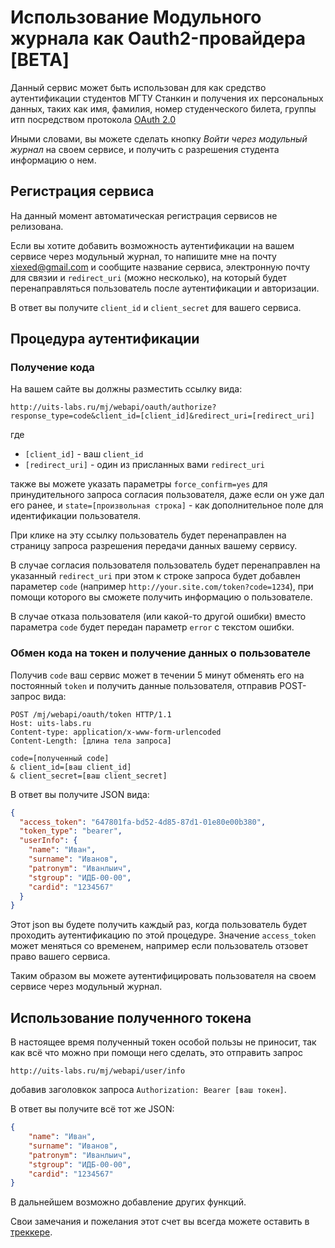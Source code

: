 # Использование Модульного журнала как Oauth2-провайдера \[BETA\] #

Данный сервис может быть использован для как средство аутентификации студентов МГТУ Станкин и получения их персональных
данных, таких как имя, фамилия, номер студенческого билета, группы итп посредством протокола [OAuth 2.0](https://oauth.net/2/)

Иными словами, вы можете сделать кнопку *Войти через модульный журнал* на своем сервисе, и получить с разрешения студента
информацию о нем.

## Регистрация сервиса

На данный момент автоматическая регистрация сервисов не релизована.

Если вы хотите добавить возможность аутентификации на вашем сервисе через модульный журнал, то напишите мне на почту 
[xiexed@gmail.com](mailto:xiexed@gmail.com) и сообщите название сервиса, электронную почту для связии и `redirect_uri` (можно несколько),
на который будет перенаправляться пользователь после аутентификации и авторизации.

В ответ вы получите `client_id` и `client_secret` для вашего сервиса.

## Процедура аутентификации

### Получение кода

На вашем сайте вы должны разместить ссылку вида: 

`http://uits-labs.ru/mj/webapi/oauth/authorize?response_type=code&client_id=[client_id]&redirect_uri=[redirect_uri]`

где 

  * `[client_id]` - ваш `client_id`
  * `[redirect_uri]` - один из присланных вами `redirect_uri` 
  
также вы можете указать параметры `force_confirm=yes` для принудительного запроса согласия пользователя, даже если он 
уже дал его ранее, и `state=[произвольная строка]` - как дополнительное поле для идентификации пользователя.
  
При клике на эту ссылку пользователь будет перенаправлен на страницу запроса разрешения передачи данных вашему сервису.

В случае согласия пользователя пользователь будет перенаправлен на указанный `redirect_uri` при этом к строке запроса
будет добавлен параметер `code` (например `http://your.site.com/token?code=1234`), при помощи которого вы сможете получить
информацию о пользователе.

В случае отказа пользователя (или какой-то другой ошибки) вместо параметра `code` будет передан параметр `error` с текстом ошибки.

### Обмен кода на токен и получение данных о пользователе

Получив `code` ваш сервис может в течении 5 минут обменять его на постоянный `token` и получить данные пользователя, отправив
POST-запрос вида:

```text
POST /mj/webapi/oauth/token HTTP/1.1
Host: uits-labs.ru
Content-type: application/x-www-form-urlencoded
Content-Length: [длина тела запроса]

code=[полученный code]
& client_id=[ваш client_id]
& client_secret=[ваш client_secret]
```

В ответ вы получите JSON вида:

```json
{
  "access_token": "647801fa-bd52-4d85-87d1-01e80e00b380",
  "token_type": "bearer",
  "userInfo": {
    "name": "Иван",
    "surname": "Иванов",
    "patronym": "Иванлыич",
    "stgroup": "ИДБ-00-00",
    "cardid": "1234567"
  }
}
```

Этот json вы будете получить каждый раз, когда пользователь будет проходить аутентификацию по этой процедуре. Значение
`access_token` может меняться со временем, например если пользователь отзовет право вашего сервиса.

Таким образом вы можете аутентифицировать пользователя на своем сервисе через модульный журнал.

## Использование полученного токена

В настоящее время полученный токен особой пользы не приносит, так как всё что можно при помощи него сделать, это отправить запрос

    http://uits-labs.ru/mj/webapi/user/info
    
добавив заголовкок запроса `Authorization: Bearer [ваш токен]`.

В ответ вы получите всё тот же JSON:

```json
{
    "name": "Иван",
    "surname": "Иванов",
    "patronym": "Иванлыич",
    "stgroup": "ИДБ-00-00",
    "cardid": "1234567"
}
```

В дальнейшем возможно добавление других функций.

Свои замечания и пожелания этот счет вы всегда можете оставить в [треккере](https://bitbucket.org/NicolayMitropolsky/stankin-mj/issues?sort=status).